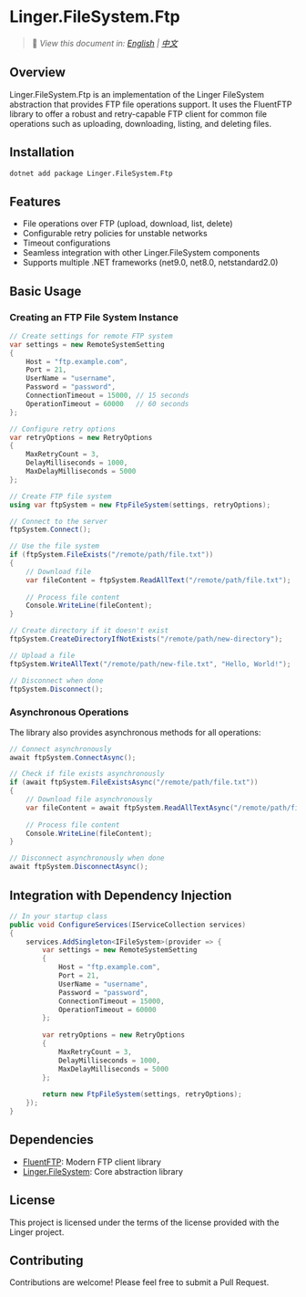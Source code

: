 # Linger.FileSystem.Ftp

> 📝 *View this document in: [English](./README.md) | [中文](./README.zh-CN.md)*

## Overview

Linger.FileSystem.Ftp is an implementation of the Linger FileSystem abstraction that provides FTP file operations support. It uses the FluentFTP library to offer a robust and retry-capable FTP client for common file operations such as uploading, downloading, listing, and deleting files.

## Installation

```bash
dotnet add package Linger.FileSystem.Ftp
```

## Features

- File operations over FTP (upload, download, list, delete)
- Configurable retry policies for unstable networks
- Timeout configurations
- Seamless integration with other Linger.FileSystem components
- Supports multiple .NET frameworks (net9.0, net8.0, netstandard2.0)

## Basic Usage

### Creating an FTP File System Instance

```csharp
// Create settings for remote FTP system
var settings = new RemoteSystemSetting
{
    Host = "ftp.example.com",
    Port = 21,
    UserName = "username",
    Password = "password",
    ConnectionTimeout = 15000, // 15 seconds
    OperationTimeout = 60000   // 60 seconds
};

// Configure retry options
var retryOptions = new RetryOptions
{
    MaxRetryCount = 3,
    DelayMilliseconds = 1000,
    MaxDelayMilliseconds = 5000
};

// Create FTP file system
using var ftpSystem = new FtpFileSystem(settings, retryOptions);

// Connect to the server
ftpSystem.Connect();

// Use the file system
if (ftpSystem.FileExists("/remote/path/file.txt"))
{
    // Download file
    var fileContent = ftpSystem.ReadAllText("/remote/path/file.txt");
    
    // Process file content
    Console.WriteLine(fileContent);
}

// Create directory if it doesn't exist
ftpSystem.CreateDirectoryIfNotExists("/remote/path/new-directory");

// Upload a file
ftpSystem.WriteAllText("/remote/path/new-file.txt", "Hello, World!");

// Disconnect when done
ftpSystem.Disconnect();
```

### Asynchronous Operations

The library also provides asynchronous methods for all operations:

```csharp
// Connect asynchronously
await ftpSystem.ConnectAsync();

// Check if file exists asynchronously
if (await ftpSystem.FileExistsAsync("/remote/path/file.txt"))
{
    // Download file asynchronously
    var fileContent = await ftpSystem.ReadAllTextAsync("/remote/path/file.txt");
    
    // Process file content
    Console.WriteLine(fileContent);
}

// Disconnect asynchronously when done
await ftpSystem.DisconnectAsync();
```

## Integration with Dependency Injection

```csharp
// In your startup class
public void ConfigureServices(IServiceCollection services)
{
    services.AddSingleton<IFileSystem>(provider => {
        var settings = new RemoteSystemSetting
        {
            Host = "ftp.example.com",
            Port = 21,
            UserName = "username",
            Password = "password",
            ConnectionTimeout = 15000,
            OperationTimeout = 60000
        };
        
        var retryOptions = new RetryOptions
        {
            MaxRetryCount = 3,
            DelayMilliseconds = 1000,
            MaxDelayMilliseconds = 5000
        };
        
        return new FtpFileSystem(settings, retryOptions);
    });
}
```

## Dependencies

- [FluentFTP](https://github.com/robinrodricks/FluentFTP): Modern FTP client library
- [Linger.FileSystem](https://github.com/yourusername/Linger/tree/main/src/Linger.FileSystem): Core abstraction library

## License

This project is licensed under the terms of the license provided with the Linger project.

## Contributing

Contributions are welcome! Please feel free to submit a Pull Request.
